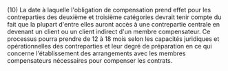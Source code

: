 (10) La date à laquelle l'obligation de compensation prend effet pour les contreparties des deuxième et troisième catégories devrait tenir compte du fait que la plupart d'entre elles auront accès à une contrepartie centrale en devenant un client ou un client indirect d'un membre compensateur. Ce processus pourra prendre de 12 à 18 mois selon les capacités juridiques et opérationnelles des contreparties et leur degré de préparation en ce qui concerne l'établissement des arrangements avec les membres compensateurs nécessaires pour compenser les contrats.